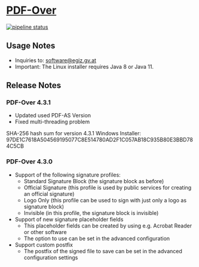 # [PDF-Over](https://technology.a-sit.at/en/pdf-over/) 


[![pipeline status](https://gitlab.iaik.tugraz.at/egiz/pdf-over/badges/master/pipeline.svg)](https://gitlab.iaik.tugraz.at/egiz/pdf-over/-/commits/master)

## Usage Notes

- Inquiries to: software@egiz.gv.at
- Important: The Linux installer requires Java 8 or Java 11.

## Release Notes 

### PDF-Over 4.3.1
- Updated used PDF-AS Version 
- Fixed multi-threading problem 

SHA-256 hash sum for version 4.3.1 Windows Installer:
97DE1C7618A504569195077C8E514780AD2F1C057AB18C935B80E3BBD784C5CB

### PDF-Over 4.3.0
- Support of the following signature profiles:
  + Standard Signature Block (the signature block as before)
  + Official Signature (this profile is used by public services for creating an official signature)
  + Logo Only (this profile can be used to sign with just only a logo as signature block)
  + Invisible (in this profile, the signature block is invisible)
- Support of new signature placeholder fields
  + This placeholder fields can be created by using e.g. Acrobat Reader or other software
  + The option to use can be set in the advanced configuration
- Support custom postfix
  + The postfix of the signed file to save can be set in the advanced configuration settings



